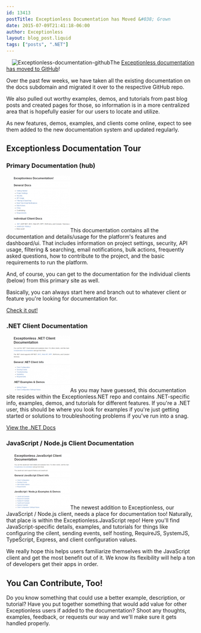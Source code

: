 ```yaml
---
id: 13413
postTitle: Exceptionless Documentation has Moved &#038; Grown
date: 2015-07-09T21:41:18-06:00
author: Exceptionless
layout: blog_post.liquid
tags: ["posts", ".NET"]
---
```

<img loading="lazy" class="alignright size-full wp-image-13419" style="margin-left: 15px;" src="/assets/Exceptionless-documentation-github.png" alt="Exceptionless-documentation-github" width="260" height="260" data-id="13419" srcset="/assets/Exceptionless-documentation-github.png 260w, /assets/Exceptionless-documentation-github-150x150.png 150w" sizes="(max-width: 260px) 100vw, 260px" />The <a href="https://github.com/exceptionless/Exceptionless/wiki" target="_blank">Exceptionless documentation has moved to GitHub</a>!

Over the past few weeks, we have taken all the existing documentation on the docs subdomain and migrated it over to the respective GitHub repo.

We also pulled out worthy examples, demos, and tutorials from past blog posts and created pages for those, so information is in a more centralized area that is hopefully easier for our users to locate and utilize.

As new features, demos, examples, and clients come online, expect to see them added to the new documentation system and updated regularly.<!--more-->

## Exceptionless Documentation Tour

### Primary Documentation (hub)

[<img loading="lazy" class="alignright size-thumbnail wp-image-13414" style="margin-left: 20px;" src="/assets/github-primary-docs-150x150.png" alt="github-primary-docs" width="150" height="150" data-id="13414" />](/assets/github-primary-docs.png)This documentation contains all the documentation and details/usage for the platform's features and dashboard/ui. That includes information on project settings, security, API usage, filtering & searching, email notifications, bulk actions, frequently asked questions, how to contribute to the project, and the basic requirements to run the platform.

And, of course, you can get to the documentation for the individual clients (below) from this primary site as well.

Basically, you can always start here and branch out to whatever client or feature you're looking for documentation for.

<a href="https://github.com/exceptionless/Exceptionless/wiki" target="_blank">Check it out!</a>

### .NET Client Documentation

[<img loading="lazy" class="alignright size-thumbnail wp-image-13415" style="margin-left: 20px;" src="/assets/github-dotnet-150x150.png" alt="github-dotnet" width="150" height="150" data-id="13415" />](/assets/github-dotnet.png)As you may have guessed, this documentation site resides within the Exceptionless.NET repo and contains .NET-specific info, examples, demos, and tutorials for different features. If you're a .NET user, this should be where you look for examples if you're just getting started or solutions to troubleshooting problems if you've run into a snag.

<a href="https://github.com/exceptionless/Exceptionless.Net/wiki" target="_blank">View the .NET Docs</a>

### JavaScript / Node.js Client Documentation

[<img loading="lazy" class="alignright size-thumbnail wp-image-13416" style="margin-left: 20px;" src="/assets/github-javascript-150x150.png" alt="github-javascript" width="150" height="150" data-id="13416" />](/assets/github-javascript.png)The newest addition to Exceptionless, our JavaScript / Node.js client, needs a place for documentation too! Naturally, that place is within the Exceptionless.JavaScript repo! Here you'll find JavaScript-specific details, examples, and tutorials for things like configuring the cilent, sending events, self hosting, RequireJS, SystemJS, TypeScript, Express, and client configuration values.

We really hope this helps users familiarize themselves with the JavaScript client and get the most benefit out of it. We know its flexibility will help a ton of developers get their apps in order.

## You Can Contribute, Too!

Do you know something that could use a better example, description, or tutorial? Have you put together something that would add value for other Exceptionless users if added to the documentation? Shoot any thoughts, examples, feedback, or requests our way and we'll make sure it gets handled properly.


